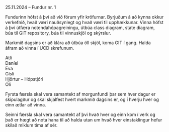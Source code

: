 25.11.2024 – Fundur nr. 1


Fundurinn hófst á því að við fórum yfir kröfurnar. Byrjuðum á að kynna okkur verkefnið, hvað væri nauðsynlegt og hvað væri til upphækkunar. 
Vinna hófst á því útfæra notendahópagreiningu, útbúa class diagram, state diagram, búa til GIT repository, búa til vinnuskjöl og skýrslur.

  
Markmið dagsins er að klára að útbúa öll skjöl, koma GIT í gang. Halda áfram að vinna í UCD skrefunum.


Atli  
Daníel  
Eva  
Gísli  
Hjörtur –  Hópstjóri  
Óli



Fyrsta færsla skal vera samantekt af morgunfundi þar sem hver dagur er skipulagður og skal skjalfest hvert markmið dagsins er, og í hverju hver og einn ætlar að vinna.


Seinni færsla skal vera samantekt af þvi hvað hver og einn kom í verk og það er hægt að nota hana til að halda utan um hvað hver einstaklingur hefur skilað miklum tíma af sér.
